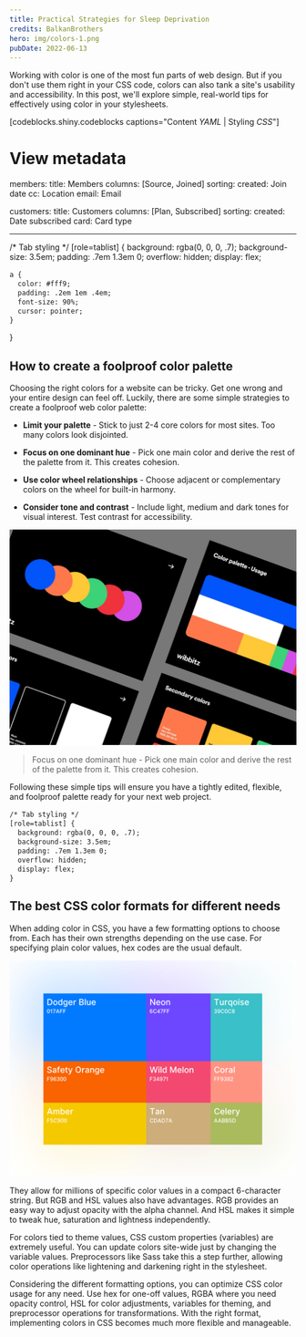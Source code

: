 ```yaml
---
title: Practical Strategies for Sleep Deprivation
credits: BalkanBrothers
hero: img/colors-1.png
pubDate: 2022-06-13
---
```


Working with color is one of the most fun parts of web design. But if you don't use them right in your CSS code, colors can also tank a site's usability and accessibility. In this post, we'll explore simple, real-world tips for effectively using color in your stylesheets.


[codeblocks.shiny.codeblocks captions="Content *YAML* | Styling *CSS*"]
  # View metadata
  members:
    title: Members
    columns: [Source, Joined]
    sorting:
      created: Join date
      cc: Location
      email: Email

  customers:
    title: Customers
    columns: [Plan, Subscribed]
    sorting:
      created: Date subscribed
      card: Card type

  ---
  /* Tab styling */
  [role=tablist] {
    background: rgba(0, 0, 0, .7);
    background-size: 3.5em;
    padding: .7em 1.3em 0;
    overflow: hidden;
    display: flex;

    a {
      color: #fff9;
      padding: .2em 1em .4em;
      font-size: 90%;
      cursor: pointer;
    }
  }

## How to create a foolproof color palette

Choosing the right colors for a website can be tricky. Get one wrong and your entire design can feel off. Luckily, there are some simple strategies to create a foolproof web color palette:

- **Limit your palette** - Stick to just 2-4 core colors for most sites. Too many colors look disjointed.

- **Focus on one dominant hue** - Pick one main color and derive the rest of the palette from it. This creates cohesion.

- **Use color wheel relationships** - Choose adjacent or complementary colors on the wheel for built-in harmony.

- **Consider tone and contrast** - Include light, medium and dark tones for visual interest. Test contrast for accessibility.


![](img/colors-2.jpg)

> Focus on one dominant hue - Pick one main color and derive the rest of the palette from it. This creates cohesion.

Following these simple tips will ensure you have a tightly edited, flexible, and foolproof palette ready for your next web project.


```
/* Tab styling */
[role=tablist] {
  background: rgba(0, 0, 0, .7);
  background-size: 3.5em;
  padding: .7em 1.3em 0;
  overflow: hidden;
  display: flex;
}
```


## The best CSS color formats for different needs

When adding color in CSS, you have a few formatting options to choose from. Each has their own strengths depending on the use case. For specifying plain color values, hex codes are the usual default.


![](img/colors-3.png)

They allow for millions of specific color values in a compact 6-character string. But RGB and HSL values also have advantages. RGB provides an easy way to adjust opacity with the alpha channel. And HSL makes it simple to tweak hue, saturation and lightness independently.

For colors tied to theme values, CSS custom properties (variables) are extremely useful. You can update colors site-wide just by changing the variable values. Preprocessors like Sass take this a step further, allowing color operations like lightening and darkening right in the stylesheet.

Considering the different formatting options, you can optimize CSS color usage for any need. Use hex for one-off values, RGBA where you need opacity control, HSL for color adjustments, variables for theming, and preprocessor operations for transformations. With the right format, implementing colors in CSS becomes much more flexible and manageable.







